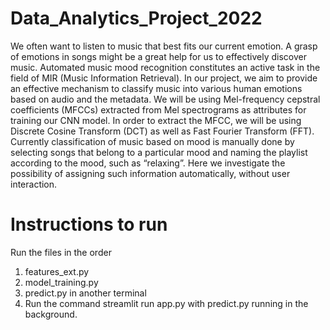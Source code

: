 # Data_Analytics_Project_2022

We often want to listen to music that best fits our
current emotion. A grasp of emotions in songs might be a great
help for us to effectively discover music. Automated music
mood recognition constitutes an active task in the field of MIR
(Music Information Retrieval). In our project, we aim to
provide an effective mechanism to classify music into various
human emotions based on audio and the metadata. We will be
using Mel-frequency cepstral coefficients (MFCCs) extracted
from Mel spectrograms as attributes for training our CNN
model. In order to extract the MFCC, we will be using Discrete
Cosine Transform (DCT) as well as Fast Fourier Transform
(FFT). Currently classification of music based on mood is
manually done by selecting songs that belong to a particular
mood and naming the playlist according to the mood, such as
“relaxing”. Here we investigate the possibility of assigning such
information automatically, without user interaction.

# Instructions to run

Run the files in the order
1. features_ext.py
2. model_training.py
3. predict.py in another terminal
4. Run the command streamlit run app.py with predict.py running in the background.
